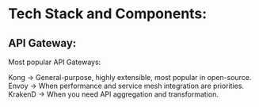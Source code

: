 # Tech Stack and Components:

## API Gateway:

Most popular API Gateways:

Kong → General-purpose, highly extensible, most popular in open-source.
Envoy → When performance and service mesh integration are priorities.
KrakenD → When you need API aggregation and transformation.


